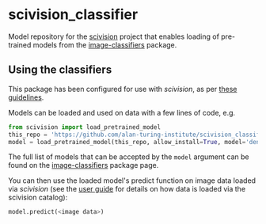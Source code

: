 # scivision_classifier

Model repository for the [scivision](https://scivision.readthedocs.io/) project that enables loading of pre-trained models from the [image-classifiers](https://pypi.org/project/image-classifiers/) package.

## Using the classifiers

This package has been configured for use with *scivision*, as per [these guidelines](https://scivision.readthedocs.io/en/latest/model_repository_template.html#model-repo-template).

Models can be loaded and used on data with a few lines of code, e.g.

```python
from scivision import load_pretrained_model
this_repo = 'https://github.com/alan-turing-institute/scivision_classifier'
model = load_pretrained_model(this_repo, allow_install=True, model='densenet169')
```

The full list of models that can be accepted by the `model` argument can be found on the [image-classifiers](https://pypi.org/project/image-classifiers/) package page.

You can then use the loaded model's predict function on image data loaded via *scivision* (see the [user guide](https://scivision.readthedocs.io/en/latest/user_guide.html) for details on how data is loaded via the scivision catalog):

```python
model.predict(<image data>)
```
